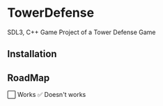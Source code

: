 # TowerDefense
SDL3, C++ Game Project of a Tower Defense Game 

## Installation

## RoadMap
:white_large_square: Works :white_check_mark: Doesn't works
 
